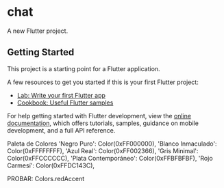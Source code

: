# chat

A new Flutter project.

## Getting Started

This project is a starting point for a Flutter application.

A few resources to get you started if this is your first Flutter project:

- [Lab: Write your first Flutter app](https://docs.flutter.dev/get-started/codelab)
- [Cookbook: Useful Flutter samples](https://docs.flutter.dev/cookbook)

For help getting started with Flutter development, view the
[online documentation](https://docs.flutter.dev/), which offers tutorials,
samples, guidance on mobile development, and a full API reference.


Paleta de Colores
    'Negro Puro': Color(0xFF000000),
    'Blanco Inmaculado': Color(0xFFFFFFFF),
    'Azul Real': Color(0xFF002366),
    'Gris Minimal': Color(0xFFCCCCCC),
    'Plata Contemporáneo': Color(0xFFBFBFBF),
    'Rojo Carmesí': Color(0xFFDC143C),

PROBAR: Colors.redAccent
